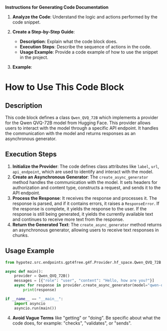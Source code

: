 **Instructions for Generating Code Documentation**

1. **Analyze the Code**: Understand the logic and actions performed by the code snippet.

2. **Create a Step-by-Step Guide**:
    - **Description**: Explain what the code block does.
    - **Execution Steps**: Describe the sequence of actions in the code.
    - **Usage Example**: Provide a code example of how to use the snippet in the project.

3. **Example**:

How to Use This Code Block
=========================================================================================

Description
-------------------------
This code block defines a class `Qwen_QVQ_72B` which implements a provider for the Qwen QVQ-72B model from Hugging Face. This provider allows users to interact with the model through a specific API endpoint. It handles the communication with the model and returns responses as an asynchronous generator.

Execution Steps
-------------------------
1. **Initialize the Provider**:  The code defines class attributes like `label`, `url`, `api_endpoint`, which are used to identify and interact with the model.
2. **Create an Asynchronous Generator**: The `create_async_generator` method handles the communication with the model. It sets headers for authorization and content type, constructs a request, and sends it to the API endpoint. 
3. **Process the Response**: It receives the response and processes it. The response is parsed, and if it contains errors, it raises a `ResponseError`. If the response is complete, it yields the response to the user. If the response is still being generated, it yields the currently available text and continues to receive more text from the response.
4. **Return the Generated Text**: The `create_async_generator` method returns an asynchronous generator, allowing users to receive text responses in chunks.

Usage Example
-------------------------

```python
from hypotez.src.endpoints.gpt4free.g4f.Provider.hf_space.Qwen_QVQ_72B import Qwen_QVQ_72B

async def main():
    provider = Qwen_QVQ_72B()
    messages = [{"role": "user", "content": "Hello, how are you?"}]
    async for response in provider.create_async_generator(model="qwen-qvq-72b-preview", messages=messages):
        print(response)

if __name__ == "__main__":
    import asyncio
    asyncio.run(main())
```

4. **Avoid Vague Terms** like "getting" or "doing". Be specific about what the code does, for example: "checks", "validates", or "sends".